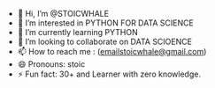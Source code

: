 - 👋 Hi, I’m @STOICWHALE
- 👀 I’m interested in PYTHON FOR DATA SCIENCE
- 🌱 I’m currently learning PYTHON
- 💞️ I’m looking to collaborate on DATA SCIOENCE
- 📫 How to reach me : (emailstoicwhale@gmail.com)
- 😄 Pronouns: stoic
- ⚡ Fun fact: 30+ and Learner with zero knowledge.

<!---
STOICWHALE/STOICWHALE is a ✨ special ✨ repository because its `README.md` (this file) appears on your GitHub profile.
You can click the Preview link to take a look at your changes.
--->
